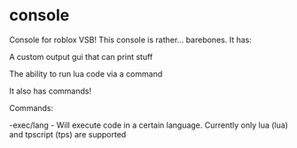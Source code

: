 # console
Console for roblox VSB!
This console is rather... barebones. 
It has:

  A custom output gui that can print stuff
  
  The ability to run lua code via a command
  
It also has commands!

Commands:

-exec/lang - Will execute code in a certain language. Currently only lua (lua) and tpscript (tps) are supported
